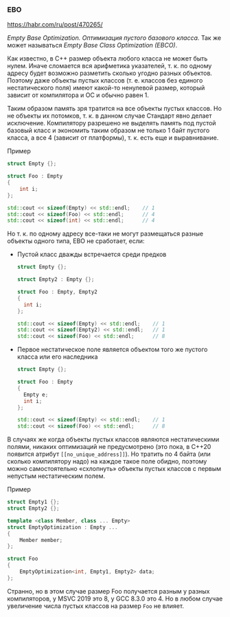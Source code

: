 ### EBO

https://habr.com/ru/post/470265/

*Empty Base Optimization. Оптимизация пустого базового класса.* Так же может называться *Empty Base Class Optimization (EBCO)*.

Как известно, в C++ размер объекта любого класса не может быть нулем. Иначе сломается вся арифметика указателей, т. к. по одному адресу будет возможно разметить сколько угодно разных объектов. Поэтому даже объекты пустых классов (т. е. классов без единого нестатического поля) имеют какой-то ненулевой размер, который зависит от компилятора и ОС и обычно равен 1.

Таким образом память зря тратится на все объекты пустых классов. Но не объекты их потомков, т. к. в данном случае Стандарт явно делает исключение. Компилятору разрешено не выделять память под пустой базовый класс и экономить таким образом не только 1 байт пустого класса, а все 4 (зависит от платформы), т. к. есть еще и выравнивание.

Пример

```c++
struct Empty {};

struct Foo : Empty
{
    int i;
};

std::cout << sizeof(Empty) << std::endl;    // 1
std::cout << sizeof(Foo) << std::endl;      // 4
std::cout << sizeof(int) << std::endl;      // 4
```

Но т. к. по одному адресу все-таки не могут размещаться разные объекты одного типа, EBO не сработает, если:

* Пустой класс дважды встречается среди предков

  ```c++
  struct Empty {};

  struct Empty2 : Empty {};

  struct Foo : Empty, Empty2
  {
    int i;
  };

  std::cout << sizeof(Empty) << std::endl;    // 1
  std::cout << sizeof(Empty2) << std::endl;   // 1
  std::cout << sizeof(Foo) << std::endl;      // 8
  ```
  
* Первое нестатическое поле является объектом того же пустого класса или его наследника

  ```c++
  struct Empty {};

  struct Foo : Empty
  {
    Empty e;
    int i;
  };

  std::cout << sizeof(Empty) << std::endl;    // 1
  std::cout << sizeof(Foo) << std::endl;      // 8
  ```

В случаях же когда объекты пустых классов являются нестатическими полями, никаких оптимизаций не предусмотрено (это пока, в C++20 появится атрибут `[[no_unique_address]]`). Но тратить по 4 байта (или сколько компилятору надо) на каждое такое поле обидно, поэтому можно самостоятельно «схлопнуть» объекты пустых классов с первым непустым нестатическим полем.

Пример

```c++
struct Empty1 {};
struct Empty2 {};

template <class Member, class ... Empty>
struct EmptyOptimization : Empty ...
{
    Member member;
};

struct Foo
{
    EmptyOptimization<int, Empty1, Empty2> data;
};
```

Странно, но в этом случае размер Foo получается разным у разных компиляторов, у MSVC 2019 это 8, у GCC 8.3.0 это 4. Но в любом случае увеличение числа пустых классов на размер `Foo` не влияет.
